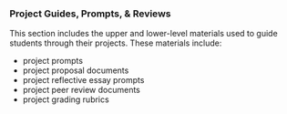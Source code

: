 ### Project Guides, Prompts, & Reviews

This section includes the upper and lower-level materials used to guide students through their projects. These materials include:
- project prompts
- project proposal documents
- project reflective essay prompts
- project peer review documents
- project grading rubrics


